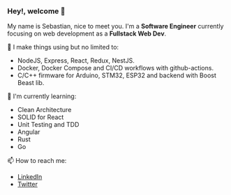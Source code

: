 ### Hey!, welcome 👋

My name is Sebastian, nice to meet you. I'm a __Software Engineer__ currently focusing on web development as a __Fullstack Web Dev__.

🔭 I make things using but no limited to:
- NodeJS, Express, React, Redux, NestJS.
- Docker, Docker Compose and CI/CD workflows with github-actions.
- C/C++ firmware for Arduino, STM32, ESP32 and backend with Boost Beast lib.

🌱 I'm currently learning:
- Clean Architecture
- SOLID for React
- Unit Testing and TDD
- Angular
- Rust
- Go

📫 How to reach me:
<!-- - [My Website](https://segoqu.com) -->
- [LinkedIn](https://www.linkedin.com/in/sebastian-gonzalez-quintero/)
- [Twitter](https://twitter.com/segoqu95)

<!--
**sgq995/sgq995** is a ✨ _special_ ✨ repository because its `README.md` (this file) appears on your GitHub profile.

Here are some ideas to get you started:

- 🔭 I’m currently working on ...
- 🌱 I’m currently learning ...
- 👯 I’m looking to collaborate on ...
- 🤔 I’m looking for help with ...
- 💬 Ask me about ...
- 📫 How to reach me: ...
- 😄 Pronouns: ...
- ⚡ Fun fact: ...
-->
